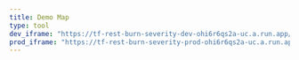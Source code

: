 ```yaml
---
title: Demo Map
type: tool
dev_iframe: "https://tf-rest-burn-severity-dev-ohi6r6qs2a-uc.a.run.app/map/DSE/Geology/rbr"
prod_iframe: "https://tf-rest-burn-severity-prod-ohi6r6qs2a-uc.a.run.app/map/DSE/Geology/rbr"
---
```

